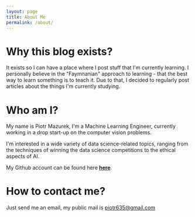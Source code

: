 ```yaml
---
layout: page
title: About Me
permalink: /about/
---
```


# Why this blog exists?

It exists so I can have a place where I post stuff that I'm currently learning. 
I personally believe in the "Faymnanian" approach to learning - that the best way to learn something is to teach it. 
Due to that, I decided to regularly post articles about the things I'm currently studying.  

# Who am I?

My name is Piotr Mazurek, I'm a Machine Learning Engineer, currently working in a drop start-up on the computer vision problems.

I'm interested in a wide variety of data science-related topics, ranging from the techniques of winning 
the data science competitions to the ethical aspects of AI. 

My Github account can be found here **[here](https://github.com/tugot17)**.

# How to contact me? 

Just send me an email, my public mail is [piotr635@gmail.com](mailto:piotr635@gmail.com)
 




